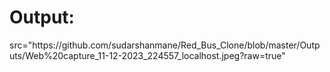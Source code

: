 <h1>Output:</h1>
<img> src="https://github.com/sudarshanmane/Red_Bus_Clone/blob/master/Outputs/Web%20capture_11-12-2023_224557_localhost.jpeg?raw=true"<img>
